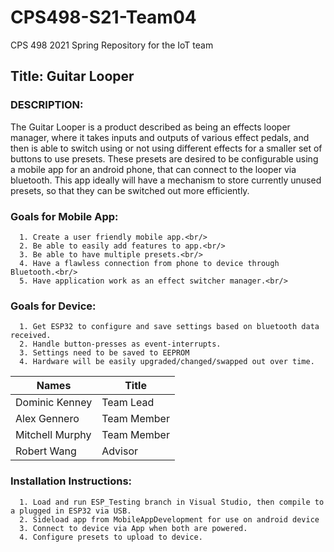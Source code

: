 # CPS498-S21-Team04
CPS 498 2021 Spring Repository for the IoT team

## Title: Guitar Looper

### DESCRIPTION: 
The Guitar Looper is a product described as being an effects looper manager, where it takes inputs and outputs of various effect pedals, and then is able to switch using or not using different effects for a smaller set of buttons to use presets. These presets are desired to be configurable using a mobile app for an android phone, that can connect to the looper via bluetooth. This app ideally will have a mechanism to store currently unused presets, so that they can be switched out more efficiently.

### Goals for Mobile App:<br/>
      1. Create a user friendly mobile app.<br/>
      2. Be able to easily add features to app.<br/>
      3. Be able to have multiple presets.<br/>
      4. Have a flawless connection from phone to device through Bluetooth.<br/>
      5. Have application work as an effect switcher manager.<br/>

### Goals for Device:
      1. Get ESP32 to configure and save settings based on bluetooth data received.
      2. Handle button-presses as event-interrupts.
      3. Settings need to be saved to EEPROM
      4. Hardware will be easily upgraded/changed/swapped out over time.
      
| Names           | Title         |
| -------------   | ------------- |
| Dominic Kenney  | Team Lead     |
| Alex Gennero    | Team Member   |
| Mitchell Murphy | Team Member   |
| Robert Wang     | Advisor       |


### Installation Instructions: 
      1. Load and run ESP_Testing branch in Visual Studio, then compile to a plugged in ESP32 via USB. 
      2. Sideload app from MobileAppDevelopment for use on android device 
      3. Connect to device via App when both are powered. 
      4. Configure presets to upload to device.
